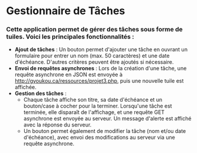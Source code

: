 <h1>Gestionnaire de Tâches</h1>
<h3>Cette application permet de gérer des tâches sous forme de tuiles. Voici les principales fonctionnalités :</h3>

- **Ajout de tâches** : Un bouton permet d'ajouter une tâche en ouvrant un formulaire pour entrer un nom (max. 50 caractères) et une date d'échéance. D'autres critères peuvent être ajoutés si nécessaire.
- **Envoi de requêtes asynchrones** : Lors de la création d'une tâche, une requête asynchrone en JSON est envoyée à http://gyoukou.ca/ressources/projet3.php, puis une nouvelle tuile est affichée.
- **Gestion des tâches** :
  - Chaque tâche affiche son titre, sa date d'échéance et un bouton/case à cocher pour la terminer. Lorsqu'une tâche est terminée, elle disparaît de l'affichage, et une requête GET asynchrone est envoyée au serveur. Un message d'alerte est affiché avec la réponse du serveur.
  - Un bouton permet également de modifier la tâche (nom et/ou date d'échéance), avec envoi des modifications au serveur via une requête asynchrone.
